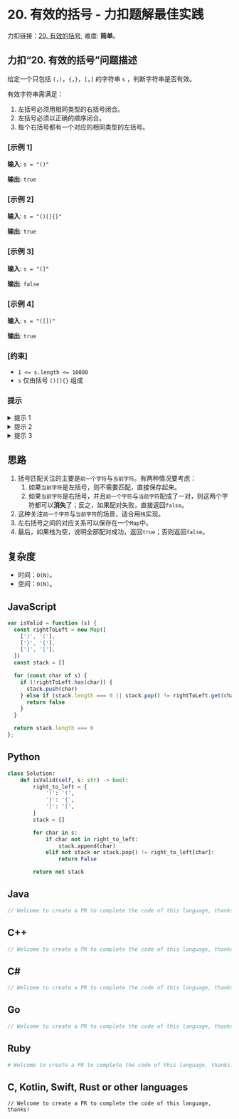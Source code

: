 # 20. 有效的括号 - 力扣题解最佳实践
力扣链接：[20. 有效的括号](https://leetcode.cn/problems/valid-parentheses), 难度: **简单**。

## 力扣“20. 有效的括号”问题描述
给定一个只包括 `(`，`)`，`{`，`}`，`[`，`]` 的字符串 `s` ，判断字符串是否有效。

有效字符串需满足：

1. 左括号必须用相同类型的右括号闭合。
2. 左括号必须以正确的顺序闭合。
3. 每个右括号都有一个对应的相同类型的左括号。

### [示例 1]
**输入**: `s = "()"`

**输出**: `true`

### [示例 2]
**输入**: `s = "()[]{}"`

**输出**: `true`

### [示例 3]
**输入**: `s = "(]"`

**输出**: `false`

### [示例 4]
**输入**: `s = "([])"`

**输出**: `true`

### [约束]
- `1 <= s.length <= 10000`
- `s` 仅由括号 `()[]{}` 组成

### 提示
<details>
  <summary>提示 1</summary>
  Use a stack of characters.
</details>

<details>
  <summary>提示 2</summary>
  When you encounter an opening bracket, push it to the top of the stack.
</details>

<details>
  <summary>提示 3</summary>
  When you encounter a closing bracket, check if the top of the stack was the opening for it. If yes, pop it from the stack. Otherwise, return false.
</details>

## 思路
1. 括号匹配关注的主要是`前一个字符`与`当前字符`。有两种情况要考虑：
    1. 如果`当前字符`是左括号，则不需要匹配，直接保存起来。
    2. 如果`当前字符`是右括号，并且`前一个字符`与`当前字符`配成了一对，则这两个字符都可以**消失**了；反之，如果配对失败，直接返回`false`。
2. 这种关注`前一个字符`与`当前字符`的场景，适合用`栈`实现。
3. 左右括号之间的对应关系可以保存在一个`Map`中。
4. 最后，如果栈为空，说明全部配对成功，返回`true`；否则返回`false`。

## 复杂度
* 时间：`O(N)`。
* 空间：`O(N)`。

## JavaScript
```javascript
var isValid = function (s) {
  const rightToLeft = new Map([
    [')', '('],
    ['}', '{'],
    [']', '['],
  ])
  const stack = []

  for (const char of s) {
    if (!rightToLeft.has(char)) {
      stack.push(char)
    } else if (stack.length === 0 || stack.pop() != rightToLeft.get(char)) {
      return false
    }
  }

  return stack.length === 0
};
```

## Python
```python
class Solution:
    def isValid(self, s: str) -> bool:
        right_to_left = {
            ')': '(',
            '}': '{',
            ']': '[',
        }
        stack = []

        for char in s:
            if char not in right_to_left:
                stack.append(char)
            elif not stack or stack.pop() != right_to_left[char]:
                return False

        return not stack
```

## Java
```java
// Welcome to create a PR to complete the code of this language, thanks!
```

## C++
```cpp
// Welcome to create a PR to complete the code of this language, thanks!
```

## C#
```c#
// Welcome to create a PR to complete the code of this language, thanks!
```

## Go
```go
// Welcome to create a PR to complete the code of this language, thanks!
```

## Ruby
```ruby
# Welcome to create a PR to complete the code of this language, thanks!
```

## C, Kotlin, Swift, Rust or other languages
```
// Welcome to create a PR to complete the code of this language, thanks!
```
